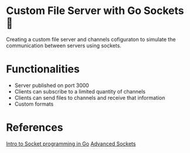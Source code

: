 # Custom File Server with Go Sockets :file_folder:

Creating a custom file server and channels cofiguraton to simulate
the communication between servers using sockets.

# Functionalities

- Server published on port 3000
- Clients can subscribe to a limited quantity of channels
- Clients can send files to channels and receive that information
- Custom formats

# References

[Intro to Socket programming in Go](https://www.developer.com/languages/intro-socket-programming-go/)
[Advanced Sockets](https://astaxie.gitbooks.io/build-web-application-with-golang/content/en/08.1.html)